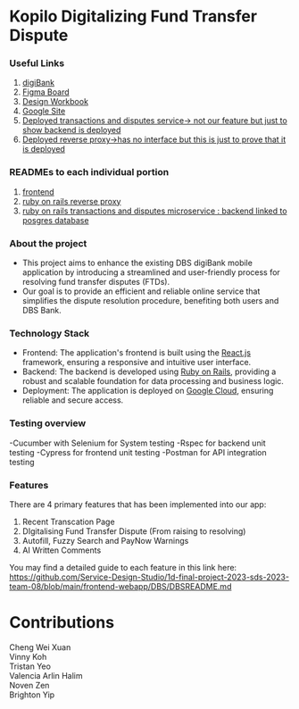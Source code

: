 # **Kopilo Digitalizing Fund Transfer Dispute**

### **Useful Links**
  1. [digiBank](https://dbsservice-zwrzqgoagq-as.a.run.app/) 
  2. [Figma Board](https://www.figma.com/file/WkGoaInNq3u3Roneu88PwL/Service-Design-Studio?type=design&mode=design&t=FPdOO8D8DAoc3PY8-0)
  3. [Design Workbook](https://docs.google.com/document/d/18kb1gEeE0T5lsJ9isN1ms7r1HdiIQdBYnW9oUsV7_Ck/edit)
  4. [Google Site](https://sites.google.com/mymail.sutd.edu.sg/kopilo/home?authuser=6)
  5. [Deployed transactions and disputes service-> not our feature but just to show backend is deployed](https://dbs-cloudsql-service-5qwlwvimaq-as.a.run.app/users)
  6. [Deployed reverse proxy->has no interface but this is just to prove that it is deployed](https://dbs-backend-service-ga747cgfta-as.a.run.app)

### **READMEs to each individual portion**
1. [frontend](https://github.com/Service-Design-Studio/1d-final-project-2023-sds-2023-team-08/blob/main/frontend-webapp/DBS/DBSREADME.md)
2. [ruby on rails reverse proxy](https://github.com/Service-Design-Studio/1d-final-project-2023-sds-2023-team-08/tree/main/backend-webapp/DBS-backend)
3. [ruby on rails transactions and disputes microservice : backend linked to posgres database](https://github.com/Service-Design-Studio/1d-final-project-2023-sds-2023-team-08/tree/main/backend_cloudSQL_latest)

### **About the project**
- This project aims to enhance the existing DBS digiBank mobile application by introducing a streamlined and user-friendly process for resolving fund transfer disputes (FTDs). <br>
- Our goal is to provide an efficient and reliable online service that simplifies the dispute resolution procedure, benefiting both users and DBS Bank.

### **Technology Stack**
- Frontend: The application's frontend is built using the [React.js](https://react.dev/) framework, ensuring a responsive and intuitive user interface.
- Backend: The backend is developed using [Ruby on Rails](https://rubyonrails.org/), providing a robust and scalable foundation for data processing and business logic.
- Deployment: The application is deployed on [Google Cloud](https://cloud.google.com/), ensuring reliable and secure access.

### **Testing overview**
-Cucumber with Selenium for System testing
-Rspec for backend unit testing 
-Cypress for frontend unit testing
-Postman for API integration testing

### **Features**
There are 4 primary features that has been implemented into our app:
1. Recent Transcation Page
2. DIgitalising Fund Transfer Dispute (From raising to resolving)
3. Autofill, Fuzzy Search and PayNow Warnings
4. AI Written Comments

You may find a detailed guide to each feature in this link here: https://github.com/Service-Design-Studio/1d-final-project-2023-sds-2023-team-08/blob/main/frontend-webapp/DBS/DBSREADME.md

# **Contributions**

Cheng Wei Xuan <br>
Vinny Koh <br>
Tristan Yeo <br>
Valencia Arlin Halim <br> 
Noven Zen <br>
Brighton Yip <br>
